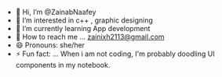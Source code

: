- 👋 Hi, I’m @ZainabNaafey
- 👀 I’m interested in c++ , graphic designing
- 🌱 I’m currently learning App development 
- 💞️ How to reach me ... zainixh2113@gmail.com 
- 😄 Pronouns: she/her
- ⚡ Fun fact: ... When i am not coding, I'm probably doodling UI components in my notebook.

<!---
ZainabNaafey is a ✨ special ✨ repository because its `README.md` (this file) appears on your GitHub profile.
You can click the Preview link to take a look at your changes.
--->
